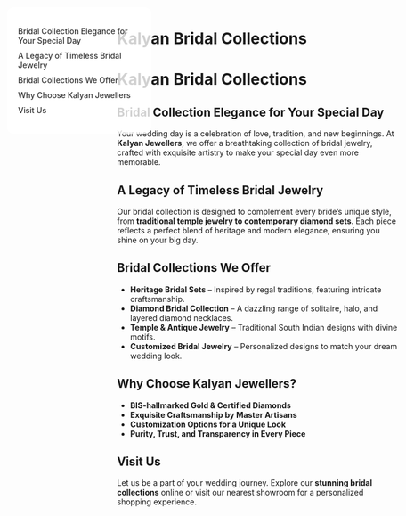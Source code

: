 <style>
/* Light Theme */
[data-md-color-scheme="default"] h1, 
[data-md-color-scheme="default"] h2, 
[data-md-color-scheme="default"] h3, 
[data-md-color-scheme="default"] h4, 
[data-md-color-scheme="default"] h5, 
[data-md-color-scheme="default"] h6 {
    color: purple !important;
}

/* Dark Theme */
[data-md-color-scheme="slate"] h1, 
[data-md-color-scheme="slate"] h2, 
[data-md-color-scheme="slate"] h3, 
[data-md-color-scheme="slate"] h4, 
[data-md-color-scheme="slate"] h5, 
[data-md-color-scheme="slate"] h6 {
    color: yellow !important;
}
</style>

# Kalyan Bridal Collections

<style>
.sidebar {
  position: fixed;
  top: 50px;
  left: 30px;
  width: 220px;
  background-color: rgba(255, 255, 255, 0.8);
  padding: 20px;
  border-radius: 12px;

  z-index: 900;
}
.sidebar a {
  display: block;
  margin: 10px 0;
  color: #333;
  text-decoration: none;
  font-weight: 500;
}
.sidebar a:hover {
  color: var(--md-accent-fg-color);
}
.content {
  margin-left: 250px;
}
</style>

<div class="sidebar">
  
  <a href="#bridal-collection-elegance-for-your-special-day">Bridal Collection Elegance for Your Special Day</a>
  <a href="#a-legacy-of-timeless-bridal-jewelry">A Legacy of Timeless Bridal Jewelry</a>
  <a href="#bridal-collections-we-offer">Bridal Collections We Offer</a>
  <a href="#why-choose-kalyan-jewellers">Why Choose Kalyan Jewellers</a>
  <a href="#visit-us">Visit Us</a>
  
</div>

# **Kalyan Bridal Collections**

## **Bridal Collection Elegance for Your Special Day**  

Your wedding day is a celebration of love, tradition, and new beginnings. At **Kalyan Jewellers**, we offer a breathtaking collection of bridal jewelry, crafted with exquisite artistry to make your special day even more memorable.  

## **A Legacy of Timeless Bridal Jewelry**  

Our bridal collection is designed to complement every bride’s unique style, from **traditional temple jewelry to contemporary diamond sets**. Each piece reflects a perfect blend of heritage and modern elegance, ensuring you shine on your big day.  

## **Bridal Collections We Offer**  

- **Heritage Bridal Sets** – Inspired by regal traditions, featuring intricate craftsmanship.  
- **Diamond Bridal Collection** – A dazzling range of solitaire, halo, and layered diamond necklaces.  
- **Temple & Antique Jewelry** – Traditional South Indian designs with divine motifs.  
- **Customized Bridal Jewelry** – Personalized designs to match your dream wedding look.  

## **Why Choose Kalyan Jewellers?**  

- **BIS-hallmarked Gold & Certified Diamonds**  
- **Exquisite Craftsmanship by Master Artisans**  
- **Customization Options for a Unique Look**  
- **Purity, Trust, and Transparency in Every Piece**  

## **Visit Us**  

Let us be a part of your wedding journey. Explore our **stunning bridal collections** online or visit our nearest showroom for a personalized shopping experience.  





<style>
/* Slide and highlight heading on hover */
h1:hover,
h2:hover,
h3:hover,
h4:hover,
h5:hover,
h6:hover {
  transform: translateX(4px); /* Slide effect */
  
  transition: all 0.3s ease-in-out;
  cursor: pointer;
  padding-inline: 4px;
  border-radius: 4px;
}
</style>
